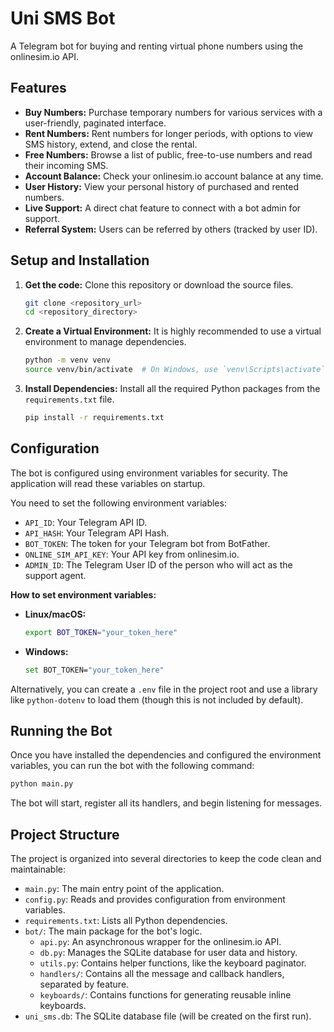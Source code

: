 # Uni SMS Bot

A Telegram bot for buying and renting virtual phone numbers using the onlinesim.io API.

## Features

- **Buy Numbers:** Purchase temporary numbers for various services with a user-friendly, paginated interface.
- **Rent Numbers:** Rent numbers for longer periods, with options to view SMS history, extend, and close the rental.
- **Free Numbers:** Browse a list of public, free-to-use numbers and read their incoming SMS.
- **Account Balance:** Check your onlinesim.io account balance at any time.
- **User History:** View your personal history of purchased and rented numbers.
- **Live Support:** A direct chat feature to connect with a bot admin for support.
- **Referral System:** Users can be referred by others (tracked by user ID).

## Setup and Installation

1.  **Get the code:**
    Clone this repository or download the source files.
    ```bash
    git clone <repository_url>
    cd <repository_directory>
    ```

2.  **Create a Virtual Environment:**
    It is highly recommended to use a virtual environment to manage dependencies.
    ```bash
    python -m venv venv
    source venv/bin/activate  # On Windows, use `venv\Scripts\activate`
    ```

3.  **Install Dependencies:**
    Install all the required Python packages from the `requirements.txt` file.
    ```bash
    pip install -r requirements.txt
    ```

## Configuration

The bot is configured using environment variables for security. The application will read these variables on startup.

You need to set the following environment variables:

- `API_ID`: Your Telegram API ID.
- `API_HASH`: Your Telegram API Hash.
- `BOT_TOKEN`: The token for your Telegram bot from BotFather.
- `ONLINE_SIM_API_KEY`: Your API key from onlinesim.io.
- `ADMIN_ID`: The Telegram User ID of the person who will act as the support agent.

**How to set environment variables:**

- **Linux/macOS:**
  ```bash
  export BOT_TOKEN="your_token_here"
  ```
- **Windows:**
  ```bash
  set BOT_TOKEN="your_token_here"
  ```

Alternatively, you can create a `.env` file in the project root and use a library like `python-dotenv` to load them (though this is not included by default).

## Running the Bot

Once you have installed the dependencies and configured the environment variables, you can run the bot with the following command:

```bash
python main.py
```

The bot will start, register all its handlers, and begin listening for messages.

## Project Structure

The project is organized into several directories to keep the code clean and maintainable:

- `main.py`: The main entry point of the application.
- `config.py`: Reads and provides configuration from environment variables.
- `requirements.txt`: Lists all Python dependencies.
- `bot/`: The main package for the bot's logic.
  - `api.py`: An asynchronous wrapper for the onlinesim.io API.
  - `db.py`: Manages the SQLite database for user data and history.
  - `utils.py`: Contains helper functions, like the keyboard paginator.
  - `handlers/`: Contains all the message and callback handlers, separated by feature.
  - `keyboards/`: Contains functions for generating reusable inline keyboards.
- `uni_sms.db`: The SQLite database file (will be created on the first run).
